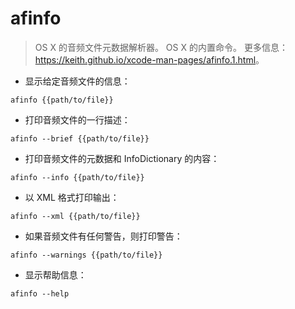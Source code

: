 # afinfo

> OS X 的音频文件元数据解析器。
> OS X 的内置命令。
> 更多信息：<https://keith.github.io/xcode-man-pages/afinfo.1.html>。

- 显示给定音频文件的信息：

`afinfo {{path/to/file}}`

- 打印音频文件的一行描述：

`afinfo --brief {{path/to/file}}`

- 打印音频文件的元数据和 InfoDictionary 的内容：

`afinfo --info {{path/to/file}}`

- 以 XML 格式打印输出：

`afinfo --xml {{path/to/file}}`

- 如果音频文件有任何警告，则打印警告：

`afinfo --warnings {{path/to/file}}`

- 显示帮助信息：

`afinfo --help`